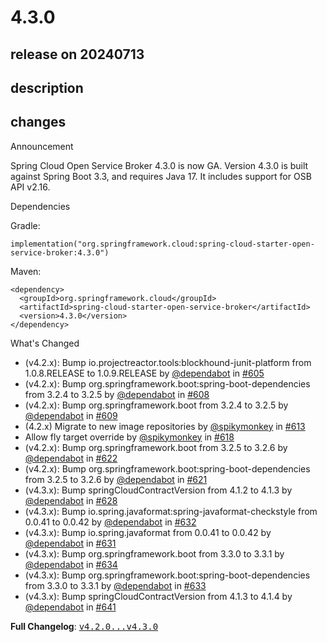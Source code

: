 # 4.3.0

## release on 20240713
## description
## changes
Announcement

Spring Cloud Open Service Broker 4.3.0 is now GA. Version 4.3.0 is built against Spring Boot 3.3, and requires Java 17. It includes support for OSB API v2.16.

Dependencies

Gradle:

    implementation("org.springframework.cloud:spring-cloud-starter-open-service-broker:4.3.0")

Maven:

    <dependency>
      <groupId>org.springframework.cloud</groupId>
      <artifactId>spring-cloud-starter-open-service-broker</artifactId>
      <version>4.3.0</version>
    </dependency>

What's Changed

* (v4.2.x): Bump io.projectreactor.tools:blockhound-junit-platform from 1.0.8.RELEASE to 1.0.9.RELEASE by <a class="user-mention notranslate" data-hovercard-type="organization" data-hovercard-url="/orgs/dependabot/hovercard" data-octo-click="hovercard-link-click" data-octo-dimensions="link_type:self" href="https://github.com/dependabot">@dependabot</a> in <a class="issue-link js-issue-link" data-error-text="Failed to load title" data-id="2249775862" data-permission-text="Title is private" data-url="https://github.com/spring-cloud/spring-cloud-open-service-broker/issues/605" data-hovercard-type="pull_request" data-hovercard-url="/spring-cloud/spring-cloud-open-service-broker/pull/605/hovercard" href="https://github.com/spring-cloud/spring-cloud-open-service-broker/pull/605">#605</a>
* (v4.2.x): Bump org.springframework.boot:spring-boot-dependencies from 3.2.4 to 3.2.5 by <a class="user-mention notranslate" data-hovercard-type="organization" data-hovercard-url="/orgs/dependabot/hovercard" data-octo-click="hovercard-link-click" data-octo-dimensions="link_type:self" href="https://github.com/dependabot">@dependabot</a> in <a class="issue-link js-issue-link" data-error-text="Failed to load title" data-id="2252144602" data-permission-text="Title is private" data-url="https://github.com/spring-cloud/spring-cloud-open-service-broker/issues/608" data-hovercard-type="pull_request" data-hovercard-url="/spring-cloud/spring-cloud-open-service-broker/pull/608/hovercard" href="https://github.com/spring-cloud/spring-cloud-open-service-broker/pull/608">#608</a>
* (v4.2.x): Bump org.springframework.boot from 3.2.4 to 3.2.5 by <a class="user-mention notranslate" data-hovercard-type="organization" data-hovercard-url="/orgs/dependabot/hovercard" data-octo-click="hovercard-link-click" data-octo-dimensions="link_type:self" href="https://github.com/dependabot">@dependabot</a> in <a class="issue-link js-issue-link" data-error-text="Failed to load title" data-id="2252144701" data-permission-text="Title is private" data-url="https://github.com/spring-cloud/spring-cloud-open-service-broker/issues/609" data-hovercard-type="pull_request" data-hovercard-url="/spring-cloud/spring-cloud-open-service-broker/pull/609/hovercard" href="https://github.com/spring-cloud/spring-cloud-open-service-broker/pull/609">#609</a>
* (4.2.x) Migrate to new image repositories by <a class="user-mention notranslate" data-hovercard-type="user" data-hovercard-url="/users/spikymonkey/hovercard" data-octo-click="hovercard-link-click" data-octo-dimensions="link_type:self" href="https://github.com/spikymonkey">@spikymonkey</a> in <a class="issue-link js-issue-link" data-error-text="Failed to load title" data-id="2293044086" data-permission-text="Title is private" data-url="https://github.com/spring-cloud/spring-cloud-open-service-broker/issues/613" data-hovercard-type="pull_request" data-hovercard-url="/spring-cloud/spring-cloud-open-service-broker/pull/613/hovercard" href="https://github.com/spring-cloud/spring-cloud-open-service-broker/pull/613">#613</a>
* Allow fly target override by <a class="user-mention notranslate" data-hovercard-type="user" data-hovercard-url="/users/spikymonkey/hovercard" data-octo-click="hovercard-link-click" data-octo-dimensions="link_type:self" href="https://github.com/spikymonkey">@spikymonkey</a> in <a class="issue-link js-issue-link" data-error-text="Failed to load title" data-id="2299947442" data-permission-text="Title is private" data-url="https://github.com/spring-cloud/spring-cloud-open-service-broker/issues/618" data-hovercard-type="pull_request" data-hovercard-url="/spring-cloud/spring-cloud-open-service-broker/pull/618/hovercard" href="https://github.com/spring-cloud/spring-cloud-open-service-broker/pull/618">#618</a>
* (v4.2.x): Bump org.springframework.boot from 3.2.5 to 3.2.6 by <a class="user-mention notranslate" data-hovercard-type="organization" data-hovercard-url="/orgs/dependabot/hovercard" data-octo-click="hovercard-link-click" data-octo-dimensions="link_type:self" href="https://github.com/dependabot">@dependabot</a> in <a class="issue-link js-issue-link" data-error-text="Failed to load title" data-id="2314468790" data-permission-text="Title is private" data-url="https://github.com/spring-cloud/spring-cloud-open-service-broker/issues/622" data-hovercard-type="pull_request" data-hovercard-url="/spring-cloud/spring-cloud-open-service-broker/pull/622/hovercard" href="https://github.com/spring-cloud/spring-cloud-open-service-broker/pull/622">#622</a>
* (v4.2.x): Bump org.springframework.boot:spring-boot-dependencies from 3.2.5 to 3.2.6 by <a class="user-mention notranslate" data-hovercard-type="organization" data-hovercard-url="/orgs/dependabot/hovercard" data-octo-click="hovercard-link-click" data-octo-dimensions="link_type:self" href="https://github.com/dependabot">@dependabot</a> in <a class="issue-link js-issue-link" data-error-text="Failed to load title" data-id="2314468657" data-permission-text="Title is private" data-url="https://github.com/spring-cloud/spring-cloud-open-service-broker/issues/621" data-hovercard-type="pull_request" data-hovercard-url="/spring-cloud/spring-cloud-open-service-broker/pull/621/hovercard" href="https://github.com/spring-cloud/spring-cloud-open-service-broker/pull/621">#621</a>
* (v4.3.x): Bump springCloudContractVersion from 4.1.2 to 4.1.3 by <a class="user-mention notranslate" data-hovercard-type="organization" data-hovercard-url="/orgs/dependabot/hovercard" data-octo-click="hovercard-link-click" data-octo-dimensions="link_type:self" href="https://github.com/dependabot">@dependabot</a> in <a class="issue-link js-issue-link" data-error-text="Failed to load title" data-id="2326835599" data-permission-text="Title is private" data-url="https://github.com/spring-cloud/spring-cloud-open-service-broker/issues/628" data-hovercard-type="pull_request" data-hovercard-url="/spring-cloud/spring-cloud-open-service-broker/pull/628/hovercard" href="https://github.com/spring-cloud/spring-cloud-open-service-broker/pull/628">#628</a>
* (v4.3.x): Bump io.spring.javaformat:spring-javaformat-checkstyle from 0.0.41 to 0.0.42 by <a class="user-mention notranslate" data-hovercard-type="organization" data-hovercard-url="/orgs/dependabot/hovercard" data-octo-click="hovercard-link-click" data-octo-dimensions="link_type:self" href="https://github.com/dependabot">@dependabot</a> in <a class="issue-link js-issue-link" data-error-text="Failed to load title" data-id="2342903563" data-permission-text="Title is private" data-url="https://github.com/spring-cloud/spring-cloud-open-service-broker/issues/632" data-hovercard-type="pull_request" data-hovercard-url="/spring-cloud/spring-cloud-open-service-broker/pull/632/hovercard" href="https://github.com/spring-cloud/spring-cloud-open-service-broker/pull/632">#632</a>
* (v4.3.x): Bump io.spring.javaformat from 0.0.41 to 0.0.42 by <a class="user-mention notranslate" data-hovercard-type="organization" data-hovercard-url="/orgs/dependabot/hovercard" data-octo-click="hovercard-link-click" data-octo-dimensions="link_type:self" href="https://github.com/dependabot">@dependabot</a> in <a class="issue-link js-issue-link" data-error-text="Failed to load title" data-id="2342903375" data-permission-text="Title is private" data-url="https://github.com/spring-cloud/spring-cloud-open-service-broker/issues/631" data-hovercard-type="pull_request" data-hovercard-url="/spring-cloud/spring-cloud-open-service-broker/pull/631/hovercard" href="https://github.com/spring-cloud/spring-cloud-open-service-broker/pull/631">#631</a>
* (v4.3.x): Bump org.springframework.boot from 3.3.0 to 3.3.1 by <a class="user-mention notranslate" data-hovercard-type="organization" data-hovercard-url="/orgs/dependabot/hovercard" data-octo-click="hovercard-link-click" data-octo-dimensions="link_type:self" href="https://github.com/dependabot">@dependabot</a> in <a class="issue-link js-issue-link" data-error-text="Failed to load title" data-id="2365773072" data-permission-text="Title is private" data-url="https://github.com/spring-cloud/spring-cloud-open-service-broker/issues/634" data-hovercard-type="pull_request" data-hovercard-url="/spring-cloud/spring-cloud-open-service-broker/pull/634/hovercard" href="https://github.com/spring-cloud/spring-cloud-open-service-broker/pull/634">#634</a>
* (v4.3.x): Bump org.springframework.boot:spring-boot-dependencies from 3.3.0 to 3.3.1 by <a class="user-mention notranslate" data-hovercard-type="organization" data-hovercard-url="/orgs/dependabot/hovercard" data-octo-click="hovercard-link-click" data-octo-dimensions="link_type:self" href="https://github.com/dependabot">@dependabot</a> in <a class="issue-link js-issue-link" data-error-text="Failed to load title" data-id="2365772792" data-permission-text="Title is private" data-url="https://github.com/spring-cloud/spring-cloud-open-service-broker/issues/633" data-hovercard-type="pull_request" data-hovercard-url="/spring-cloud/spring-cloud-open-service-broker/pull/633/hovercard" href="https://github.com/spring-cloud/spring-cloud-open-service-broker/pull/633">#633</a>
* (v4.3.x): Bump springCloudContractVersion from 4.1.3 to 4.1.4 by <a class="user-mention notranslate" data-hovercard-type="organization" data-hovercard-url="/orgs/dependabot/hovercard" data-octo-click="hovercard-link-click" data-octo-dimensions="link_type:self" href="https://github.com/dependabot">@dependabot</a> in <a class="issue-link js-issue-link" data-error-text="Failed to load title" data-id="2402330910" data-permission-text="Title is private" data-url="https://github.com/spring-cloud/spring-cloud-open-service-broker/issues/641" data-hovercard-type="pull_request" data-hovercard-url="/spring-cloud/spring-cloud-open-service-broker/pull/641/hovercard" href="https://github.com/spring-cloud/spring-cloud-open-service-broker/pull/641">#641</a>

<strong>Full Changelog</strong>: <a class="commit-link" href="https://github.com/spring-cloud/spring-cloud-open-service-broker/compare/v4.2.0...v4.3.0"><tt>v4.2.0...v4.3.0</tt></a>

